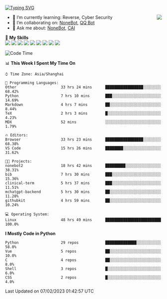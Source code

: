 [![Typing SVG](https://readme-typing-svg.herokuapp.com?size=25&duration=2500&color=8C43EA&vCenter=true&width=200&height=40&lines=Hi+there+%F0%9F%91%8B%F0%9F%8F%BB;I'm+yanyongyu)](https://git.io/typing-svg)

<a href="#">
  <img align="right" src="https://github-readme-stats.vercel.app/api?username=yanyongyu&count_private=true&show_icons=true&bg_color=15,f2f7fd,E0EAFC" />
</a>

- 🌱 I’m currently learning: Reverse, Cyber Security
- 👯 I’m collaborating on: [NoneBot](https://github.com/nonebot), [QQ Bot](https://github.com/Mrs4s/go-cqhttp)
- 💬 Ask me about: [NoneBot](https://github.com/nonebot), [CAI](https://github.com/cscs181/CAI)

🌟 **My Skills**  
![](https://img.shields.io/badge/-Python-3e74a2?style=flat-square&logo=Python&logoColor=fff)
![](https://img.shields.io/badge/-Node.js-339933?style=flat-square&logo=Node.js&logoColor=fff)
![](https://img.shields.io/badge/-Vue-4fc08d?style=flat-square&logo=Vue.js&logoColor=fff)
![](https://img.shields.io/badge/-React-2d98ce?style=flat-square&logo=React&logoColor=fff)
![](https://img.shields.io/badge/-Docker-2496ED?style=flat-square&logo=Docker&logoColor=fff)
![](https://img.shields.io/badge/-Linux-000000?style=flat-square&logo=Linux&logoColor=fff)
![](https://img.shields.io/badge/-MySQL-4479A1?style=flat-square&logo=MySQL&logoColor=fff)
![](https://img.shields.io/badge/-Redis-DC382D?style=flat-square&logo=Redis&logoColor=fff)
![](https://img.shields.io/badge/-MongoDB-47A248?style=flat-square&logo=MongoDB&logoColor=fff)

<!--START_SECTION:waka-->
![Code Time](http://img.shields.io/badge/Code%20Time-3%2C732%20hrs%2020%20mins-blue)

📊 **This Week I Spent My Time On** 

```text
⌚︎ Time Zone: Asia/Shanghai

💬 Programming Languages: 
Other                    33 hrs 24 mins      █████████████████░░░░░░░░   68.42% 
Python                   7 hrs 10 mins       ███░░░░░░░░░░░░░░░░░░░░░░   14.69% 
Markdown                 4 hrs 7 mins        ██░░░░░░░░░░░░░░░░░░░░░░░   8.44% 
TeX                      2 hrs 3 mins        █░░░░░░░░░░░░░░░░░░░░░░░░   4.23% 
MDX                      52 mins             ░░░░░░░░░░░░░░░░░░░░░░░░░   1.79%

🔥 Editors: 
Browser                  33 hrs 23 mins      █████████████████░░░░░░░░   68.38% 
VS Code                  15 hrs 26 mins      ████████░░░░░░░░░░░░░░░░░   31.62%

🐱‍💻 Projects: 
nonebot2                 18 hrs 42 mins      █████████░░░░░░░░░░░░░░░░   38.31% 
bib                      7 hrs 30 mins       ███░░░░░░░░░░░░░░░░░░░░░░   15.36% 
clinical-term            5 hrs 37 mins       ███░░░░░░░░░░░░░░░░░░░░░░   11.51% 
mchatgpt-backend         5 hrs 30 mins       ██░░░░░░░░░░░░░░░░░░░░░░░   11.28% 
githubkit                4 hrs 59 mins       ██░░░░░░░░░░░░░░░░░░░░░░░   10.24%

💻 Operating System: 
Linux                    48 hrs 49 mins      █████████████████████████   100.0%

```

**I Mostly Code in Python** 

```text
Python                   29 repos            ██████████████░░░░░░░░░░░   58.0% 
Vue                      5 repos             ██░░░░░░░░░░░░░░░░░░░░░░░   10.0% 
C                        4 repos             ██░░░░░░░░░░░░░░░░░░░░░░░   8.0% 
Shell                    3 repos             █░░░░░░░░░░░░░░░░░░░░░░░░   6.0% 
CSS                      2 repos             █░░░░░░░░░░░░░░░░░░░░░░░░   4.0%

```



 Last Updated on 07/02/2023 01:42:57 UTC
<!--END_SECTION:waka-->
